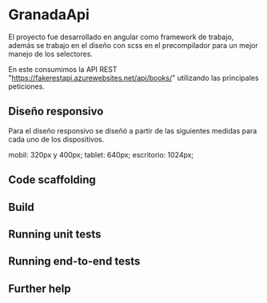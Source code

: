 # GranadaApi

El proyecto fue desarrollado en angular como framework de trabajo, además se trabajo en el diseño con scss en el precompilador para un mejor manejo de los selectores.

En este consumimos la API REST "https://fakerestapi.azurewebsites.net/api/books/" utilizando las principales peticiones.

## Diseño responsivo

Para el diseño responsivo se diseñó a partir de las siguientes medidas para cada uno de los dispositivos.

mobil: 320px y 400px;
tablet: 640px;
escritorio: 1024px;


## Code scaffolding



## Build


## Running unit tests



## Running end-to-end tests



## Further help


